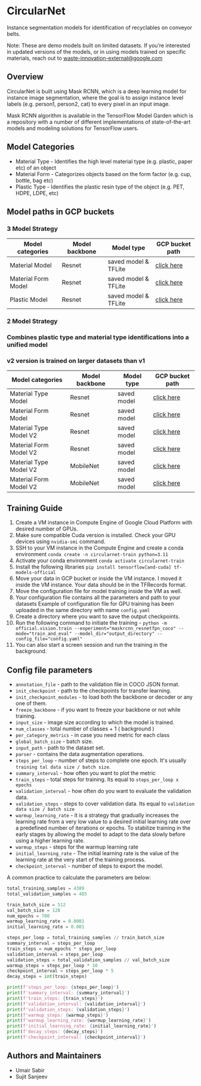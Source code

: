 # CircularNet

Instance segmentation models for identification of recyclables on conveyor
belts.

Note: These are demo models built on limited datasets. If you’re interested in
updated versions of the models, or in using models trained on specific
materials, reach out to waste-innovation-external@google.com

## Overview

CircularNet is built using Mask RCNN, which is a deep learning model for
instance image segmentation, where the goal is to assign instance level labels
(e.g. person1, person2, cat) to every pixel in an input image.

Mask RCNN algorithm is available in the TensorFlow Model Garden which is a
repository with a number of different implementations of state-of-the-art models
and modeling solutions for TensorFlow users.

## Model Categories

-   Material Type - Identifies the high level material type (e.g. plastic, paper
    etc) of an object
-   Material Form - Categorizes objects based on the form factor (e.g. cup,
    bottle, bag etc)
-   Plastic Type - Identifies the plastic resin type of the object (e.g. PET,
    HDPE, LDPE, etc)

## Model paths in GCP buckets

### 3 Model Strategy

| Model categories | Model backbone | Model type | GCP bucket path |
| ------ | ------ | ----- | ------ |
| Material Model | Resnet | saved model & TFLite | [click here](https://storage.googleapis.com/tf_model_garden/vision/waste_identification_ml/material_model.zip) |
| Material Form Model | Resnet | saved model & TFLite | [click here](https://storage.googleapis.com/tf_model_garden/vision/waste_identification_ml/material_form_model.zip) |
|Plastic Model | Resnet | saved model & TFLite | [click here](https://storage.googleapis.com/tf_model_garden/vision/waste_identification_ml/plastic_types_model.zip) |

### 2 Model Strategy
### Combines plastic type and material type identifications into a unified model
### v2 version is trained on larger datasets than v1

Model categories | Model backbone | Model type  | GCP bucket path |
| ------ | ------ | ----- | ------ |
Material Type Model | Resnet | saved model | [click here](https://storage.googleapis.com/tf_model_garden/vision/waste_identification_ml/two_model_strategy/material/material_version_2.zip)
Material Form Model | Resnet | saved model | [click here](https://storage.googleapis.com/tf_model_garden/vision/waste_identification_ml/two_model_strategy/material_form/material_form_version_2.zip)
Material Type Model V2 | Resnet | saved model | [click here](https://storage.googleapis.com/tf_model_garden/vision/waste_identification_ml/resnet_material_v2.zip)
Material Form Model V2 | Resnet | saved model | [click here](https://storage.googleapis.com/tf_model_garden/vision/waste_identification_ml/resnet_material_form_v2.zip)
Material Type Model V2| MobileNet | saved model | [click here](https://storage.googleapis.com/tf_model_garden/vision/waste_identification_ml/mobilenet_material.zip)
Material Form Model V2| MobileNet | saved model | [click here](https://storage.googleapis.com/tf_model_garden/vision/waste_identification_ml/mobilenet_material_form.zip)


## Training Guide

1.  Create a VM instance in Compute Engine of Google Cloud Platform with desired
    number of GPUs.
2.  Make sure compatible Cuda version is installed. Check your GPU devices using
    `nvidia-smi` command.
3.  SSH to your VM instance in the Compute Engine and create a conda environment
    `conda create -n circularnet-train python=3.11`
4. Activate your conda environment
    `conda activate circularnet-train`
5. Install the following libraries
    `pip install tensorflow[and-cuda] tf-models-official`
6. Move your data in GCP bucket or inside the VM instance. I moved it inside
   the VM instance. Your data should be in the TFRecords format.
7. Move the configuration file for model training inside the VM as well.
8. Your configuration file contains all the parameters and path to your datasets
   Example of configuration file for GPU training has been uploaded in the same
   directory with name `config.yaml`
8. Create a directory where you want to save the output checkpoints.
9. Run the following command to initiate the training -
    `python -m official.vision.train --experiment="maskrcnn_resnetfpn_coco"
    --mode="train_and_eval" --model_dir="output_directory"
    --config_file="config.yaml"`
10. You can also start a screen session and run the training in the background.

## Config file parameters

-   `annotation_file` - path to the validation file in COCO JSON format.
-   `init_checkpoint` - path to the checkpoints for transfer learning.
-   `init_checkpoint_modules` - to load both the backbone or decoder or any one
     of them.
-   `freeze_backbone` - if you want to freeze your backbone or not while
     training.
-   `input_size` - image size according to which the model is trained.
-    `num_classes` - total number of classes + 1 ( background )
-   `per_category_metrics` - in case you need metric for each class
-   `global_batch_size` - batch size.
-   `input_path` - path to the dataset set.
-   `parser` - contains the data augmentation operations.
-   `steps_per_loop` - number of steps to complete one epoch. It's usually
     `training tal data size / batch size`.
-   `summary_interval` - how often you want to plot the metric
-   `train_steps` - total steps for training. Its equal to
     `steps_per_loop x epochs`
-   `validation_interval` - how often do you want to evaluate the validation
     data.
-   `validation_steps` - steps to cover validation data. Its equal to
     `validation data size / batch size`
-   `warmup_learning_rate` - it is a strategy that gradually increases the
     learning rate from a very low value to a desired initial learning rate over
     a predefined number of iterations or epochs.
     To stabilize training in the early stages by allowing the model to adapt to
     the data slowly before using a higher learning rate.
-   `warmup_steps` - steps for the warmup learning rate
-   `initial_learning_rate` - The initial learning rate is the value of the
     learning rate at the very start of the training process.
-   `checkpoint_interval` - number of steps to export the model.

A common practice to calculate the parameters are below:

```python
total_training_samples = 4389
total_validation_samples = 485

train_batch_size = 512
val_batch_size = 128
num_epochs = 700
warmup_learning_rate = 0.0001
initial_learning_rate = 0.001

steps_per_loop = total_training_samples // train_batch_size
summary_interval = steps_per_loop
train_steps = num_epochs * steps_per_loop
validation_interval = steps_per_loop
validation_steps = total_validation_samples // val_batch_size
warmup_steps = steps_per_loop * 10
checkpoint_interval = steps_per_loop * 5
decay_steps = int(train_steps)

print(f'steps_per_loop: {steps_per_loop}')
print(f'summary_interval: {summary_interval}')
print(f'train_steps: {train_steps}')
print(f'validation_interval: {validation_interval}')
print(f'validation_steps: {validation_steps}')
print(f'warmup_steps: {warmup_steps}')
print(f'warmup_learning_rate: {warmup_learning_rate}')
print(f'initial_learning_rate: {initial_learning_rate}')
print(f'decay_steps: {decay_steps}')
print(f'checkpoint_interval: {checkpoint_interval}')
```

## Authors and Maintainers
- Umair Sabir
- Sujit Sanjeev